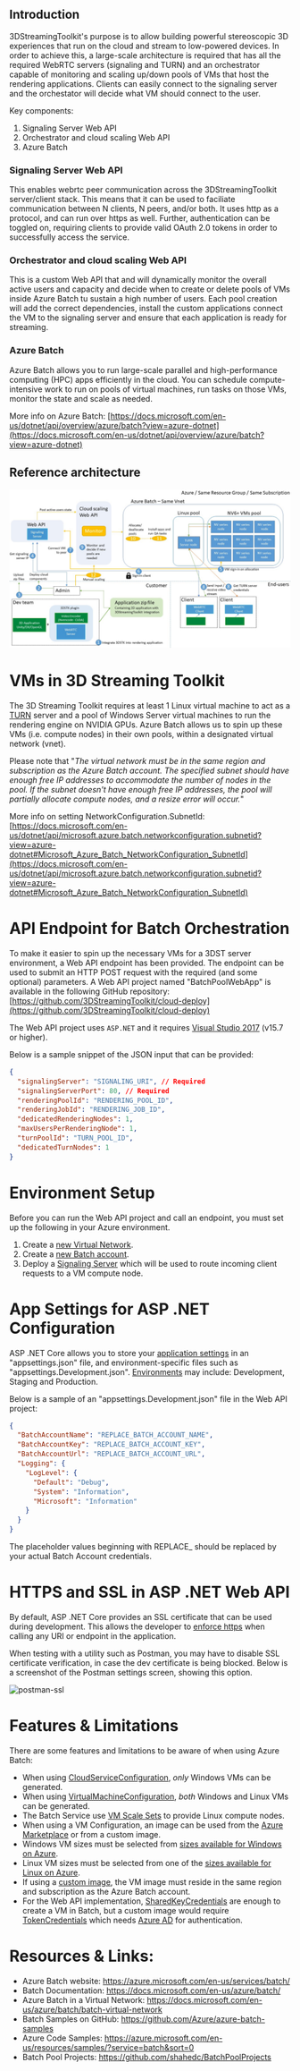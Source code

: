 ## Introduction

3DStreamingToolkit's purpose is to allow building powerful stereoscopic 3D experiences that run on the cloud and stream to low-powered devices. In order to achieve this, a large-scale architecture is required that has all the required WebRTC servers (signaling and TURN) and an orchestrator capable of monitoring and scaling up/down pools of VMs that host the rendering applications. Clients can easily connect to the signaling server and the orchestator will decide what VM should connect to the user.

Key components:
1. Signaling Server Web API  
2. Orchestrator and cloud scaling Web API 
3. Azure Batch 

### Signaling Server Web API

This enables webrtc peer communication across the 3DStreamingToolkit server/client stack. This means that it can be used to faciliate communication between N clients, N peers, and/or both. It uses http as a protocol, and can run over https as well. Further, authentication can be toggled on, requiring clients to provide valid OAuth 2.0 tokens in order to successfully access the service. 

### Orchestrator and cloud scaling Web API 

This is a custom Web API that and will dynamically monitor the overall active users and capacity and decide when to create or delete pools of VMs inside Azure Batch tu sustain a high number of users. Each pool creation will add the correct dependencies, install the custom applications connect the VM to the signaling server and ensure that each application is ready for streaming. 

### Azure Batch

Azure Batch allows you to run large-scale parallel and high-performance computing (HPC) apps efficiently in the cloud. You can schedule compute-intensive work to run on pools of virtual machines, run tasks on those VMs, monitor the state and scale as needed.

More info on Azure Batch: [https://docs.microsoft.com/en-us/dotnet/api/overview/azure/batch?view=azure-dotnet](https://docs.microsoft.com/en-us/dotnet/api/overview/azure/batch?view=azure-dotnet)

## Reference architecture

![architecture](./Images/large-scale-3DSTK-architecture.jpg)






# VMs in 3D Streaming Toolkit

The 3D Streaming Toolkit requires at least 1 Linux virtual machine to act as a [TURN](https://en.wikipedia.org/wiki/Traversal_Using_Relays_around_NAT) server and a pool of Windows Server virtual machines to run the rendering engine on NVIDIA GPUs. Azure Batch allows us to spin up these VMs (i.e. compute nodes) in their own pools, within a designated virtual network (vnet).

Please note that "_The virtual network must be in the same region and subscription as the Azure Batch account. The specified subnet should have enough free IP addresses to accommodate the number of nodes in the pool. If the subnet doesn't have enough free IP addresses, the pool will partially allocate compute nodes, and a resize error will occur._"

More info on setting NetworkConfiguration.SubnetId: [https://docs.microsoft.com/en-us/dotnet/api/microsoft.azure.batch.networkconfiguration.subnetid?view=azure-dotnet#Microsoft_Azure_Batch_NetworkConfiguration_SubnetId](https://docs.microsoft.com/en-us/dotnet/api/microsoft.azure.batch.networkconfiguration.subnetid?view=azure-dotnet#Microsoft_Azure_Batch_NetworkConfiguration_SubnetId)

# API Endpoint for Batch Orchestration

To make it easier to spin up the necessary VMs for a 3DST server environment, a Web API endpoint has been provided. The endpoint can be used to submit an HTTP POST request with the required (and some optional) parameters. A Web API project named "BatchPoolWebApp" is available in the following GitHub repository:
[https://github.com/3DStreamingToolkit/cloud-deploy](https://github.com/3DStreamingToolkit/cloud-deploy)

The Web API project uses `ASP.NET` and it requires [Visual Studio 2017](https://visualstudio.com/vs) (v15.7 or higher).

Below is a sample snippet of the JSON input that can be provided:

```json
{
  "signalingServer": "SIGNALING_URI", // Required
  "signalingServerPort": 80, // Required
  "renderingPoolId": "RENDERING_POOL_ID",
  "renderingJobId": "RENDERING_JOB_ID",
  "dedicatedRenderingNodes": 1,
  "maxUsersPerRenderingNode": 1,
  "turnPoolId": "TURN_POOL_ID",
  "dedicatedTurnNodes": 1
}
```

# Environment Setup

Before you can run the Web API project and call an endpoint, you must set up the following in your Azure environment.
1. Create a [new Virtual Network](https://docs.microsoft.com/en-us/azure/virtual-network/quick-create-portal). 
2. Create a [new Batch account](https://docs.microsoft.com/en-us/azure/batch/batch-account-create-portal).
3. Deploy a [Signaling Server](https://github.com/3DStreamingToolkit/signal-3dstk) which will be used to route incoming client requests to a VM compute node.

# App Settings for ASP .NET Configuration

ASP .NET Core allows you to store your [application settings](https://docs.microsoft.com/en-us/aspnet/core/fundamentals/configuration/?view=aspnetcore-2.1&tabs=basicconfiguration) in an "appsettings.json" file, and environment-specific files such as "appsettings.Development.json". [Environments](https://docs.microsoft.com/en-us/aspnet/core/fundamentals/configuration/?view=aspnetcore-2.1&tabs=basicconfiguration) may include: Development, Staging and Production.

Below is a sample of an "appsettings.Development.json" file in the Web API project:

```json
{
  "BatchAccountName": "REPLACE_BATCH_ACCOUNT_NAME",
  "BatchAccountKey": "REPLACE_BATCH_ACCOUNT_KEY",
  "BatchAccountUrl": "REPLACE_BATCH_ACCOUNT_URL",
  "Logging": {
    "LogLevel": {
      "Default": "Debug",
      "System": "Information",
      "Microsoft": "Information"
    }
  }
}

```

The placeholder values beginning with REPLACE_ should be replaced by your actual Batch Account credentials.

# HTTPS and SSL in ASP .NET Web API

By default, ASP .NET Core provides an SSL certificate that can be used during development. This allows the developer to [enforce https](https://docs.microsoft.com/en-us/aspnet/core/security/enforcing-ssl?view=aspnetcore-2.1&tabs=visual-studio) when calling any URI or endpoint in the application. 

When testing with a utility such as Postman, you may have to disable SSL certificate verification, in case the dev certificate is being blocked. Below is a screenshot of the Postman settings screen, showing this option.

![postman-ssl](https://user-images.githubusercontent.com/779562/41788944-792426d4-761b-11e8-9e03-c8ad9b34173c.PNG)

# Features & Limitations

There are some features and limitations to be aware of when using Azure Batch:
* When using [CloudServiceConfiguration](https://docs.microsoft.com/en-us/dotnet/api/microsoft.azure.batch.cloudserviceconfiguration?view=azure-dotnet), _only_ Windows VMs can be generated.
* When using [VirtualMachineConfiguration](https://docs.microsoft.com/en-us/dotnet/api/microsoft.azure.batch.virtualmachineconfiguration?view=azure-dotnet), _both_ Windows and Linux VMs can be generated.
* The Batch Service use [VM Scale Sets](https://docs.microsoft.com/en-us/azure/virtual-machine-scale-sets/virtual-machine-scale-sets-overview) to provide Linux compute nodes. 
* When using a VM Configuration, an image can be used from the [Azure Marketplace](https://azure.microsoft.com/marketplace/virtual-machines/) or from a custom image.
* Windows VM sizes must be selected from [sizes available for Windows on Azure](https://docs.microsoft.com/en-us/azure/virtual-machines/windows/sizes?toc=%2fazure%2fvirtual-machines%2fwindows%2ftoc.json). 
* Linux VM sizes must be selected from one of the [sizes available for Linux on Azure](https://docs.microsoft.com/en-us/azure/virtual-machines/linux/sizes?toc=%2fazure%2fvirtual-machines%2flinux%2ftoc.json). 
* If using a [custom image](https://docs.microsoft.com/en-us/azure/batch/batch-custom-images), the VM image must reside in the same region and subscription as the Azure Batch account.
* For the Web API implementation, [SharedKeyCredentials](https://docs.microsoft.com/en-us/dotnet/api/microsoft.azure.batch.auth.batchsharedkeycredentials?view=azure-dotnet) are enough to create a VM in Batch, but a custom image would require [TokenCredentials](https://docs.microsoft.com/en-us/dotnet/api/microsoft.azure.batch.auth.batchtokencredentials?view=azure-dotnet) which needs [Azure AD](https://docs.microsoft.com/en-us/azure/batch/batch-aad-auth) for authentication.


# Resources & Links:
* Azure Batch website: https://azure.microsoft.com/en-us/services/batch/
* Batch Documentation: https://docs.microsoft.com/en-us/azure/batch/
* Azure Batch in a Virtual Network: https://docs.microsoft.com/en-us/azure/batch/batch-virtual-network
* Batch Samples on GitHub: https://github.com/Azure/azure-batch-samples
* Azure Code Samples: https://azure.microsoft.com/en-us/resources/samples/?service=batch&sort=0
* Batch Pool Projects: https://github.com/shahedc/BatchPoolProjects

